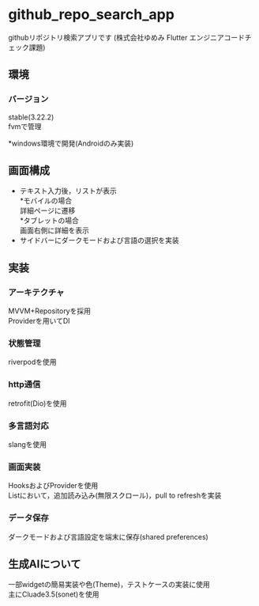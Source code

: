 # github_repo_search_app

githubリポジトリ検索アプリです
(株式会社ゆめみ Flutter エンジニアコードチェック課題)  


## 環境
### バージョン
stable(3.22.2)  
fvmで管理  

*windows環境で開発(Androidのみ実装)

## 画面構成
- テキスト入力後，リストが表示  
  *モバイルの場合  
    詳細ページに遷移  
  *タブレットの場合  
    画面右側に詳細を表示  
- サイドバーにダークモードおよび言語の選択を実装  
  

## 実装
### アーキテクチャ
MVVM+Repositoryを採用  
Providerを用いてDI  

### 状態管理
riverpodを使用

### http通信
retrofit(Dio)を使用

### 多言語対応
slangを使用

### 画面実装
HooksおよびProviderを使用  
Listにおいて，追加読み込み(無限スクロール)，pull to refreshを実装

### データ保存
ダークモードおよび言語設定を端末に保存(shared preferences)  


## 生成AIについて
一部widgetの簡易実装や色(Theme)，テストケースの実装に使用  
主にCluade3.5(sonet)を使用
